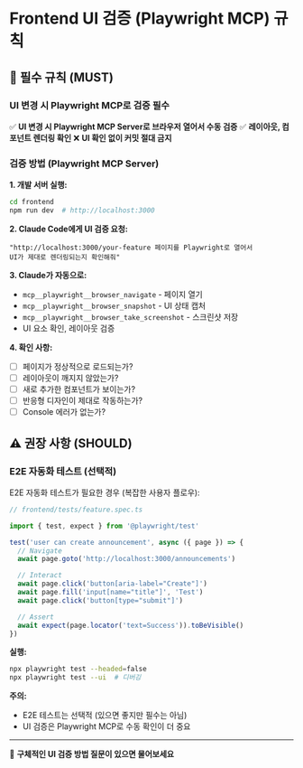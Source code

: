 # Frontend UI 검증 (Playwright MCP) 규칙

## 🔴 필수 규칙 (MUST)

### UI 변경 시 Playwright MCP로 검증 필수
✅ **UI 변경 시 Playwright MCP Server로 브라우저 열어서 수동 검증**
✅ **레이아웃, 컴포넌트 렌더링 확인**
❌ **UI 확인 없이 커밋 절대 금지**

### 검증 방법 (Playwright MCP Server)

**1. 개발 서버 실행:**
```bash
cd frontend
npm run dev  # http://localhost:3000
```

**2. Claude Code에게 UI 검증 요청:**
```
"http://localhost:3000/your-feature 페이지를 Playwright로 열어서
UI가 제대로 렌더링되는지 확인해줘"
```

**3. Claude가 자동으로:**
- `mcp__playwright__browser_navigate` - 페이지 열기
- `mcp__playwright__browser_snapshot` - UI 상태 캡처
- `mcp__playwright__browser_take_screenshot` - 스크린샷 저장
- UI 요소 확인, 레이아웃 검증

**4. 확인 사항:**
- [ ] 페이지가 정상적으로 로드되는가?
- [ ] 레이아웃이 깨지지 않았는가?
- [ ] 새로 추가한 컴포넌트가 보이는가?
- [ ] 반응형 디자인이 제대로 작동하는가?
- [ ] Console 에러가 없는가?

## ⚠️ 권장 사항 (SHOULD)

### E2E 자동화 테스트 (선택적)

E2E 자동화 테스트가 필요한 경우 (복잡한 사용자 플로우):

```typescript
// frontend/tests/feature.spec.ts

import { test, expect } from '@playwright/test'

test('user can create announcement', async ({ page }) => {
  // Navigate
  await page.goto('http://localhost:3000/announcements')

  // Interact
  await page.click('button[aria-label="Create"]')
  await page.fill('input[name="title"]', 'Test')
  await page.click('button[type="submit"]')

  // Assert
  await expect(page.locator('text=Success')).toBeVisible()
})
```

**실행:**
```bash
npx playwright test --headed=false
npx playwright test --ui  # 디버깅
```

**주의:**
- E2E 테스트는 선택적 (있으면 좋지만 필수는 아님)
- UI 검증은 Playwright MCP로 수동 확인이 더 중요

---

💬 **구체적인 UI 검증 방법 질문이 있으면 물어보세요**

